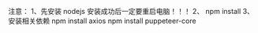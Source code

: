 注意：
1、先安装 nodejs  安装成功后一定要重启电脑！！！
2、 npm install
3、 安装相关依赖
 npm install axios
npm install puppeteer-core
